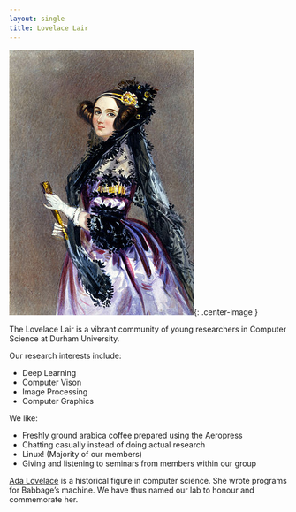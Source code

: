 ```yaml
---
layout: single
title: Lovelace Lair
---
```


![](/assets/images/ada_lovelace.jpg){: .center-image }

The Lovelace Lair is a vibrant community of young researchers in Computer Science at Durham University.

Our research interests include:

  * Deep Learning
  * Computer Vison
  * Image Processing
  * Computer Graphics

We like:

  * Freshly ground arabica coffee prepared using the Aeropress
  * Chatting casually instead of doing actual research
  * Linux! (Majority of our members)
  * Giving and listening to seminars from members within our group

[Ada Lovelace](https://en.wikipedia.org/wiki/Ada_Lovelace) is a historical figure in computer science. She wrote programs for Babbage’s machine.
We have thus named our lab to honour and commemorate her.
